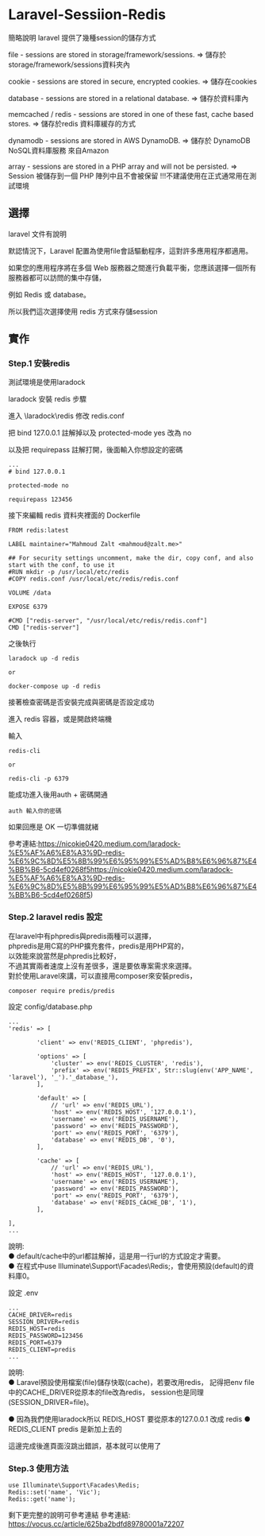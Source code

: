 # Laravel-Sessiion-Redis

簡略說明 laravel 提供了幾種session的儲存方式

file - sessions are stored in storage/framework/sessions.  => 儲存於storage/framework/sessions資料夾內   

cookie - sessions are stored in secure, encrypted cookies. => 儲存在cookies

database - sessions are stored in a relational database. => 儲存於資料庫內

memcached / redis - sessions are stored in one of these fast, cache based stores. => 儲存於redis 資料庫緩存的方式

dynamodb - sessions are stored in AWS DynamoDB. => 儲存於 DynamoDB NoSQL資料庫服務 來自Amazon

array - sessions are stored in a PHP array and will not be persisted. => Session 被儲存到一個 PHP 陣列中且不會被保留 !!!不建議使用在正式通常用在測試環境

## 選擇

laravel 文件有說明

默認情況下，Laravel 配置為使用file會話驅動程序，這對許多應用程序都適用。   

如果您的應用程序將在多個 Web 服務器之間進行負載平衡，您應該選擇一個所有服務器都可以訪問的集中存儲，

例如 Redis 或 database。 

所以我們這次選擇使用 redis 方式來存儲session

## 實作

### Step.1 安裝redis  

測試環境是使用laradock  

laradock 安裝 redis 步驟 

進入 \laradock\redis  修改 redis.conf  

把 bind 127.0.0.1 註解掉以及 protected-mode yes 改為 no   

以及把 requirepass 註解打開，後面輸入你想設定的密碼

```
...
# bind 127.0.0.1   

protected-mode no

requirepass 123456
```

接下來編輯 redis 資料夾裡面的 Dockerfile


```
FROM redis:latest

LABEL maintainer="Mahmoud Zalt <mahmoud@zalt.me>"

## For security settings uncomment, make the dir, copy conf, and also start with the conf, to use it
#RUN mkdir -p /usr/local/etc/redis
#COPY redis.conf /usr/local/etc/redis/redis.conf

VOLUME /data

EXPOSE 6379

#CMD ["redis-server", "/usr/local/etc/redis/redis.conf"]
CMD ["redis-server"]
```
之後執行
```
laradock up -d redis

or

docker-compose up -d redis
```
接著檢查密碼是否安裝完成與密碼是否設定成功

進入 redis 容器，或是開啟終端機

輸入 

```
redis-cli

or

redis-cli -p 6379
```
能成功進入後用auth + 密碼開通

```
auth 輸入你的密碼

```
如果回應是 OK 一切準備就緒

參考連結:https://nicokie0420.medium.com/laradock-%E5%AF%A6%E8%A3%9D-redis-%E6%9C%8D%E5%8B%99%E6%95%99%E5%AD%B8%E6%96%87%E4%BB%B6-5cd4ef0268f5https://nicokie0420.medium.com/laradock-%E5%AF%A6%E8%A3%9D-redis-%E6%9C%8D%E5%8B%99%E6%95%99%E5%AD%B8%E6%96%87%E4%BB%B6-5cd4ef0268f5)

### Step.2 laravel redis 設定

在laravel中有phpredis與predis兩種可以選擇，  
phpredis是用C寫的PHP擴充套件，predis是用PHP寫的，   
以效能來說當然是phpredis比較好，    
不過其實兩者速度上沒有差很多，還是要依專案需求來選擇。     
對於使用Laravel來講，可以直接用composer來安裝predis，   

```
composer require predis/predis
```
設定 config/database.php  

```
...
'redis' => [

        'client' => env('REDIS_CLIENT', 'phpredis'),

        'options' => [
            'cluster' => env('REDIS_CLUSTER', 'redis'),
            'prefix' => env('REDIS_PREFIX', Str::slug(env('APP_NAME', 'laravel'), '_').'_database_'),
        ],

        'default' => [
            // 'url' => env('REDIS_URL'),  
            'host' => env('REDIS_HOST', '127.0.0.1'),
            'username' => env('REDIS_USERNAME'),
            'password' => env('REDIS_PASSWORD'),
            'port' => env('REDIS_PORT', '6379'),
            'database' => env('REDIS_DB', '0'),
        ],

        'cache' => [
            // 'url' => env('REDIS_URL'),
            'host' => env('REDIS_HOST', '127.0.0.1'),
            'username' => env('REDIS_USERNAME'),
            'password' => env('REDIS_PASSWORD'),
            'port' => env('REDIS_PORT', '6379'),
            'database' => env('REDIS_CACHE_DB', '1'),
        ],

],
...
```
說明:   
● default/cache中的url都註解掉，這是用一行url的方式設定才需要。  
● 在程式中use Illuminate\Support\Facades\Redis;，會使用預設(default)的資料庫0。  


設定 .env 

```
...
CACHE_DRIVER=redis
SESSION_DRIVER=redis
REDIS_HOST=redis
REDIS_PASSWORD=123456
REDIS_PORT=6379
REDIS_CLIENT=predis
...
```
說明:   
● Laravel預設使用檔案(file)儲存快取(cache)，若要改用redis，
  記得把env file中的CACHE_DRIVER從原本的file改為redis， 
  session也是同理(SESSION_DRIVER=file)。  
   
● 因為我們使用laradock所以 REDIS_HOST 要從原本的127.0.0.1 改成 redis
● REDIS_CLIENT predis 是新加上去的

這邊完成後進頁面沒跳出錯誤，基本就可以使用了

### Step.3 使用方法

```
use Illuminate\Support\Facades\Redis;
Redis::set('name', 'Vic');
Redis::get('name');
```

剩下更完整的說明可參考連結
參考連結: https://vocus.cc/article/625ba2bdfd89780001a72207


